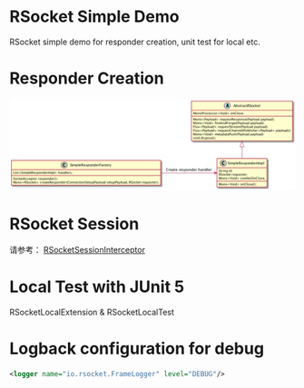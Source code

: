 RSocket Simple Demo
===================

RSocket simple demo for responder creation, unit test for local etc.

# Responder Creation

![RSocket Responder](rsocket_responder.png)

# RSocket Session

请参考： [RSocketSessionInterceptor](src/main/java/org/mvnsearch/rsocket/demo/RSocketSessionInterceptor.java)

# Local Test with JUnit 5

RSocketLocalExtension & RSocketLocalTest

# Logback configuration for debug

```xml
<logger name="io.rsocket.FrameLogger" level="DEBUG"/>
```